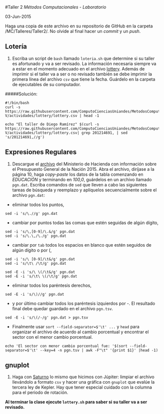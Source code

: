 #Taller 2
*Métodos Computacionales - Laboratorio*

03-Jun-2015

Haga una copia de este archivo en su repositorio de GitHub en la carpeta /MC/Talleres/Taller2/. No olvide al final hacer un *commit* y un *push*.

## Lotería

1. Escriba  un script de `bash` llamado `loteria.sh` que determine si su taller es afortunado y va a ser revisado. La información necesaria siempre va a estar en el momento adecuado en el archivo [lottery](https://raw.githubusercontent.com/ComputoCienciasUniandes/MetodosComputacionalesLaboratorio/master/2015-V/actividades/lottery/lottery.csv). Además de imprimir si el taller va a ser o no revisado también se debe imprimir la primera línea del archivo `csv` que tiene la fecha. Guárdelo en la carpeta de ejecutables de su computador.

#####Solución:
```
#!/bin/bash
curl -s https://raw.githubusercontent.com/ComputoCienciasUniandes/MetodosComputacionalesLaboratorio/master/2015-V/actividades/lottery/lottery.csv | head -1

echo "El taller de Diego Ramírez" $(curl -s https://raw.githubusercontent.com/ComputoCienciasUniandes/MetodosComputacionalesLaboratorio/master/2015-V/actividades/lottery/lottery.csv| grep 201214691, | sed 's/201214691,//g')
```

## Expresiones Regulares

1. Descargue el [archivo](http://www.minhacienda.gov.co/portal/page/portal/HomeMinhacienda/presupuestogeneraldelanacion/ProyectoPGN/2015/Presentacion%20Proyecto%202015.pdf) del Ministerio de Hacienda con información sobre el Presupuesto General de la Nación 2015. Abra el archivo, diríjase a la página 10, haga *copy-paste* los datos de la tabla comenzando en *EDUCACIÓN* y terminando en *100,0*, guárdelos en un archivo llamado `pgn.dat`. Escriba comandos de `sed` que lleven a cabo las siguientes tareas de búsqueda y reemplazo y aplíquelos secuencialmente sobre el archivo `pgn.dat`: 

* eliminar todos los puntos,
```
sed -i 's/\.//g' pgn.dat
```
* cambiar por puntos todas las comas que estén seguidas de algún dígito,
```
sed -i 's/\,[0-9]/\.&/g' pgn.dat
sed -i 's/\.\,/\./g' pgn.dat
```
* cambiar por `tab` todos los espacios en blanco que estén seguidos de algún dígito o por (,
```
sed -i 's/\ [0-9]/\t&/g' pgn.dat
sed -i 's/\t\ /\t/g' pgn.dat

sed -E -i 's/\ \(/\t&/g' pgn.dat
sed -E -i 's/\t\ \(/\t/g' pgn.dat
```
* eliminar todos los paréntesis derechos,
```
sed -E -i 's/\)//g' pgn.dat
```
* y por último cambiar todos los paréntesis izquierdos por -. El resultado final debe quedar guardado en el archivo `pgn.tsv`.
```
sed -E -i 's/\(/-/g' pgn.dat > pgn.tsv
```
* Finalmente usar `sort --field-separator=$'\t' ...`  y `head` para organizar el archivo de acuerdo al cambio porcentual y encontrar el sector con el menor cambio porcentual.
```
echo 'El sector con menor cambio porcentual fue: '$(sort --field-separator=$'\t' --key=4 -n pgn.tsv | awk -F"\t" '{print $1}' |head -1)
```

## gnuplot

1. Haga con [Saturno](http://nssdc.gsfc.nasa.gov/planetary/factsheet/saturniansatfact.html) lo mismo que hicimos con Júpiter: limpiar el archivo llevándolo a formato `csv` y hacer una gráfica con `gnuplot` que evalúe la tercera ley de Kepler. Hay que tener especial cuidado con la columna para el periodo de rotación.

**Al terminar la clase ejecute `lottery.sh` para saber si su taller va a ser revisado.**